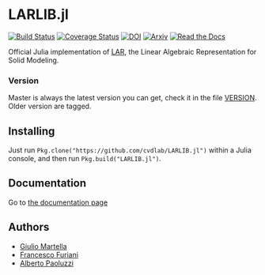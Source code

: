 # LARLIB.jl

[![Build Status](https://img.shields.io/travis/cvdlab/LARLIB.jl/master.svg?label=Linux+/+macOS)](https://travis-ci.org/cvdlab/LARLIB.jl)
[![Coverage Status](https://coveralls.io/repos/github/cvdlab/LARLIB.jl/badge.svg?branch=master)](https://coveralls.io/github/cvdlab/LARLIB.jl?branch=master)
[![DOI](https://zenodo.org/badge/doi/10.1016/j.cad.2013.08.044.svg)](http://dx.doi.org/10.1016/j.cad.2013.08.044)
[![Arxiv](http://img.shields.io/badge/Arxiv-1704.00142-b31b1b.svg)](https://arxiv.org/abs/1704.00142)
[![Read the Docs](https://img.shields.io/readthedocs/pip.svg)](https://cvdlab.github.io/LARLIB.jl/)

Official Julia implementation of [LAR](http://dx.doi.org/10.1016/j.cad.2013.08.044), the Linear Algebraic Representation for Solid Modeling.

### Version
Master is always the latest version you can get, check it in the file [VERSION](https://github.com/cvdlab/LARLIB.jl/blob/master/VERSION). Older version are tagged.

## Installing

Just run `Pkg.clone("https://github.com/cvdlab/LARLIB.jl")` within a Julia console, and then run `Pkg.build("LARLIB.jl")`.

## Documentation

Go to [the documentation page](https://cvdlab.github.io/LARLIB.jl/)

## Authors
* [Giulio Martella](https://github.com/giuliom95)
* [Francesco Furiani](https://github.com/furio)
* [Alberto Paoluzzi](https://github.com/apaoluzzi)
